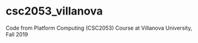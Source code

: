 # csc2053_villanova
Code from Platform Computing (CSC2053) Course at Villanova University, Fall 2019
